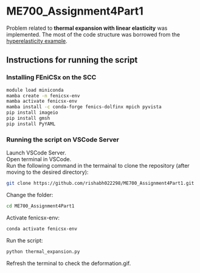 # ME700_Assignment4Part1

Problem related to **thermal expansion with linear elasticity** was implemented. The most of the code structure was borrowed from the [hyperelasticity example](https://github.com/Lejeune-Lab-Graduate-Course-Materials/fenicsX/blob/main/hyperelasticity_beam.py).

## Instructions for running the script

### Installing FEniCSx on the SCC

```bash
module load miniconda
mamba create -n fenicsx-env
mamba activate fenicsx-env
mamba install -c conda-forge fenics-dolfinx mpich pyvista
pip install imageio
pip install gmsh
pip install PyYAML
```

### Running the script on VSCode Server
Launch VSCode Server.\
Open terminal in VSCode.\
Run the following command in the termainal to clone the repository (after moving to the desired directory):

```bash
git clone https://github.com/rishabh022298/ME700_Assignment4Part1.git
```
Change the folder:
```bash
cd ME700_Assignment4Part1
```
Activate fenicsx-env:
```bash
conda activate fenicsx-env
```
Run the script:
```bash
python thermal_expansion.py
```

Refresh the terminal to check the deformation.gif.
